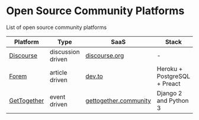 # Open Source Community Platforms

List of open source community platforms

| Platform | Type | SaaS | Stack | License |
| --- | --- | --- | --- | --- |
| [Discourse](https://github.com/discourse/discourse) | discussion driven | [discourse.org](https://www.discourse.org/) | - | [GPL-2.0](https://github.com/discourse/discourse/blob/main/LICENSE.txt) |
| [Forem](https://github.com/forem/forem) | article driven | [dev.to](https://dev.to/) | Heroku + PostgreSQL + Preact | [AGPL-3.0](https://github.com/forem/forem/blob/main/LICENSE.md) |
| [GetTogether](https://github.com/GetTogetherComm/GetTogether) | event driven | [gettogether.community](https://gettogether.community) | Django 2 and Python 3 | [BSD-2-Clause](https://github.com/GetTogetherComm/GetTogether/blob/master/LICENSE) |
